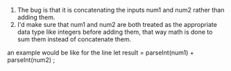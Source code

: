 1. The bug is that it is concatenating the inputs num1 and num2 rather than adding them. 
2. I'd make sure that num1 and num2 are both treated as the appropriate data type like integers before adding them,
that way math is done to sum them instead of concatenate them. 

an example would be like for the line
let result = parseInt(num1) + parseInt(num2) ; 
